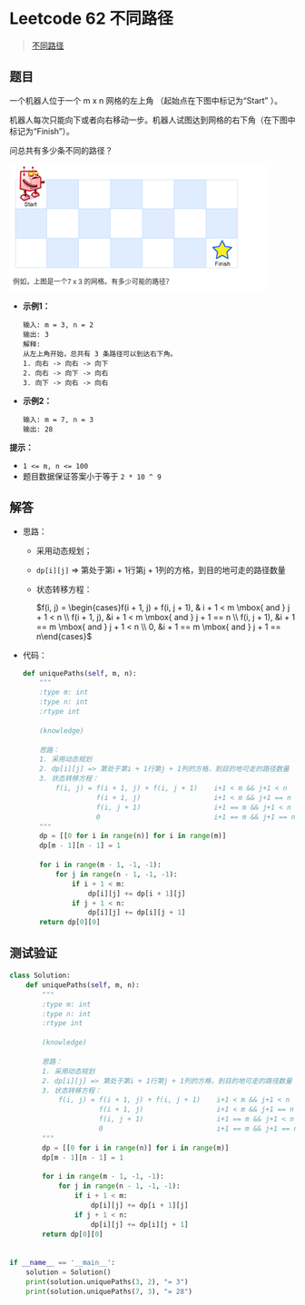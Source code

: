 # Leetcode 62 不同路径

> [不同路径](https://leetcode-cn.com/problems/unique-paths/)

## 题目

一个机器人位于一个 m x n 网格的左上角 （起始点在下图中标记为“Start” ）。

机器人每次只能向下或者向右移动一步。机器人试图达到网格的右下角（在下图中标记为“Finish”）。

问总共有多少条不同的路径？

![image.png](62-unique-paths.assets/7222676-d531628a37afe6c9.png)

- **示例1：**

  ```
  输入: m = 3, n = 2
  输出: 3
  解释:
  从左上角开始，总共有 3 条路径可以到达右下角。
  1. 向右 -> 向右 -> 向下
  2. 向右 -> 向下 -> 向右
  3. 向下 -> 向右 -> 向右
  ```

- **示例2：**

  ```
  输入: m = 7, n = 3
  输出: 28
  ```

**提示：**

- `1 <= m, n <= 100`
- 题目数据保证答案小于等于 `2 * 10 ^ 9`

## 解答

- 思路：

  - 采用动态规划；

  - `dp[i][j]` => 第处于第i + 1行第j + 1列的方格，到目的地可走的路径数量

  - 状态转移方程：

    $f(i, j) = \begin{cases}f(i + 1, j) + f(i, j + 1), & i + 1 < m \mbox{ and } j + 1 < n \\ f(i + 1, j), &i + 1 < m \mbox{ and } j + 1 == n \\ f(i, j + 1), &i + 1 == m \mbox{ and } j + 1 < n \\ 0, &i + 1 == m \mbox{ and } j + 1 == n\end{cases}$

- 代码：

  ```python
  def uniquePaths(self, m, n):
      """
      :type m: int
      :type n: int
      :rtype int
  
      (knowledge)
  
      思路：
      1. 采用动态规划
      2. dp[i][j] => 第处于第i + 1行第j + 1列的方格，到目的地可走的路径数量
      3. 状态转移方程：
          f(i, j) = f(i + 1, j) + f(i, j + 1)    i+1 < m && j+1 < n
                    f(i + 1, j)                  i+1 < m && j+1 == n
                    f(i, j + 1)                  i+1 == m && j+1 < n
                    0                            i+1 == m && j+1 == n
      """
      dp = [[0 for i in range(n)] for i in range(m)]
      dp[m - 1][n - 1] = 1
  
      for i in range(m - 1, -1, -1):
          for j in range(n - 1, -1, -1):
              if i + 1 < m:
                  dp[i][j] += dp[i + 1][j]
              if j + 1 < n:
                  dp[i][j] += dp[i][j + 1]
      return dp[0][0]
  ```

## 测试验证

```python
class Solution:
    def uniquePaths(self, m, n):
        """
        :type m: int
        :type n: int
        :rtype int

        (knowledge)

        思路：
        1. 采用动态规划
        2. dp[i][j] => 第处于第i + 1行第j + 1列的方格，到目的地可走的路径数量
        3. 状态转移方程：
            f(i, j) = f(i + 1, j) + f(i, j + 1)    i+1 < m && j+1 < n
                      f(i + 1, j)                  i+1 < m && j+1 == n
                      f(i, j + 1)                  i+1 == m && j+1 < n
                      0                            i+1 == m && j+1 == n
        """
        dp = [[0 for i in range(n)] for i in range(m)]
        dp[m - 1][n - 1] = 1

        for i in range(m - 1, -1, -1):
            for j in range(n - 1, -1, -1):
                if i + 1 < m:
                    dp[i][j] += dp[i + 1][j]
                if j + 1 < n:
                    dp[i][j] += dp[i][j + 1]
        return dp[0][0]


if __name__ == '__main__':
    solution = Solution()
    print(solution.uniquePaths(3, 2), "= 3")
    print(solution.uniquePaths(7, 3), "= 28")
```